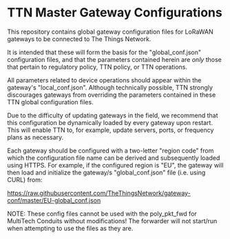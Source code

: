 # TTN Master Gateway Configurations

This repository contains global gateway configuration files for LoRaWAN gateways to be connected to The Things Network.

It is intended that these will form the basis for the "global_conf.json" configuration files, and that the parameters contained herein are *only* those that pertain to regulatory policy, TTN policy, or TTN operations.

All parameters related to device operations should appear within the gateway's "local_conf.json".  Although technically possible, TTN strongly discourages gateways from overriding the parameters contained in these TTN global configuration files.

Due to the difficulty of updating gateways in the field, we recommend that this configuration be dynamically loaded by every gateway upon restart.  This will enable TTN to, for example, update servers, ports, or frequency plans as necessary.

Each gateway should be configured with a two-letter "region code" from which the configuration file name can be derived and subsequently loaded using HTTPS. For example, if the configured region is "EU", the gateway will then load and initialize the gateway/s "global_conf.json" file (i.e. using CURL) from: 

https://raw.githubusercontent.com/TheThingsNetwork/gateway-conf/master/EU-global_conf.json

NOTE: These config files cannot be used with the poly_pkt_fwd for MultiTech Conduits without modifications! The forwarder will not start/run when attempting to use the files as they are.
